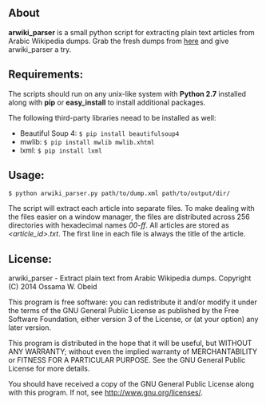 ## About
**arwiki_parser** is a small python script for extracting plain text articles from
Arabic Wikipedia dumps. Grab the fresh dumps from [here](http://dumps.wikimedia.org/arwiki/latest/arwiki-latest-pages-articles-multistream.xml.bz2) and give arwiki_parser a try.


## Requirements:
The scripts should run on any unix-like system with **Python 2.7** installed along with
**pip** or **easy_install** to install additional packages.

The following third-party libraries neead to be installed as well:
 
 - Beautiful Soup 4: `$ pip install beautifulsoup4`
 - mwlib: `$ pip install mwlib mwlib.xhtml`
 - lxml: `$ pip install lxml`


## Usage:
```
$ python arwiki_parser.py path/to/dump.xml path/to/output/dir/
```

The script will extract each article into separate files. To make dealing with 
the files easier on a window manager, the files are distributed across 256 
directories with hexadecimal names *00-ff*. All articles are stored as
*&lt;article_id&gt;.txt*. The first line in each file is always the title of the
article.


## License:
arwiki_parser -  Extract plain text from Arabic Wikipedia dumps.
Copyright (C) 2014  Ossama W. Obeid

This program is free software: you can redistribute it and/or modify
it under the terms of the GNU General Public License as published by
the Free Software Foundation, either version 3 of the License, or
(at your option) any later version.

This program is distributed in the hope that it will be useful,
but WITHOUT ANY WARRANTY; without even the implied warranty of
MERCHANTABILITY or FITNESS FOR A PARTICULAR PURPOSE.  See the
GNU General Public License for more details.

You should have received a copy of the GNU General Public License
along with this program.  If not, see <http://www.gnu.org/licenses/>.
